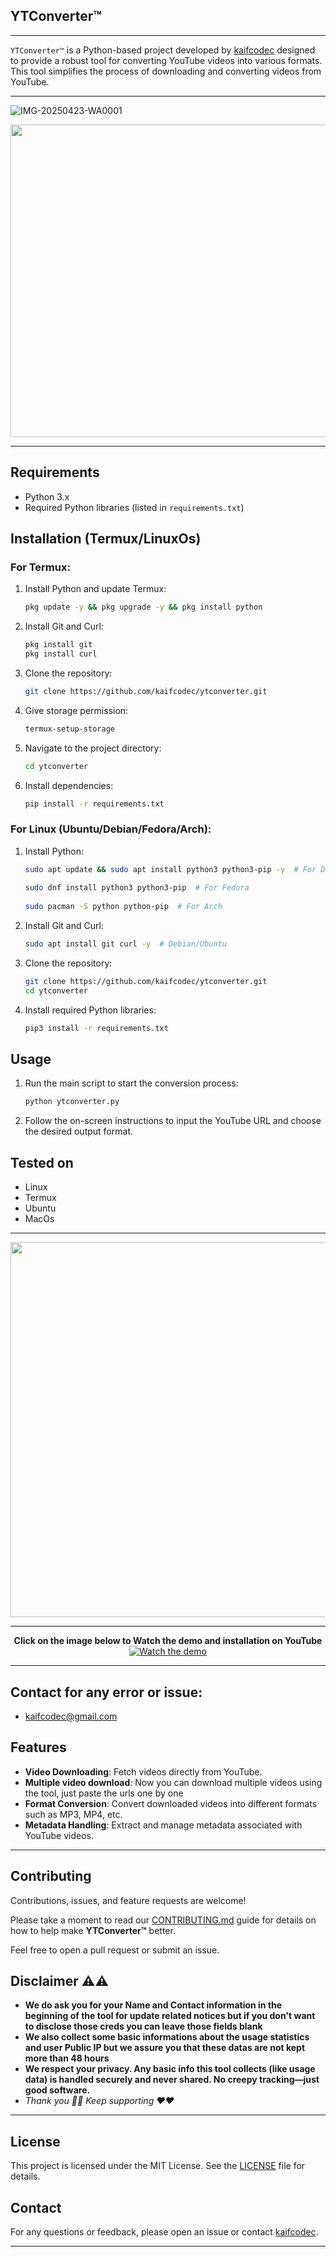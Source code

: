 
## YTConverter™
---
`YTConverter™` is a Python-based project developed by [kaifcodec](https://github.com/kaifcodec) designed to provide a robust tool for converting YouTube videos into various formats. This tool simplifies the process of downloading and converting videos from YouTube.

---
![IMG-20250423-WA0001](https://github.com/user-attachments/assets/ef43f4b4-0afa-4682-8c4d-7d19200a40f7)

<p align="centre">
  
  <img src="https://github.com/user-attachments/assets/3f50727f-0927-4b3b-82fa-729c346e66d1" width="600" height ="500" />
</p>

---

## Requirements
- Python 3.x
- Required Python libraries (listed in `requirements.txt`)

## Installation (Termux/LinuxOs)

### For Termux:
1. Install Python and update Termux:
   ```bash
   pkg update -y && pkg upgrade -y && pkg install python
   ```
2. Install Git and Curl:
   ```bash
   pkg install git
   pkg install curl
   ```

3. Clone the repository:
   ```bash
   git clone https://github.com/kaifcodec/ytconverter.git
   ```
4. Give storage permission:
   ```bash
   termux-setup-storage
   ```
5. Navigate to the project directory:
   ```bash
   cd ytconverter
   ```
6. Install dependencies:
   ```bash
   pip install -r requirements.txt
   ```

### For Linux (Ubuntu/Debian/Fedora/Arch):
1. Install Python:
   ```bash
   sudo apt update && sudo apt install python3 python3-pip -y  # For Debian/Ubuntu
  
   sudo dnf install python3 python3-pip  # For Fedora
  
   sudo pacman -S python python-pip  # For Arch
   ```
2. Install Git and Curl:
   ```bash
   sudo apt install git curl -y  # Debian/Ubuntu
   ```
3. Clone the repository:
   ```bash
   git clone https://github.com/kaifcodec/ytconverter.git
   cd ytconverter
   ```
4. Install required Python libraries:
   ```bash
   pip3 install -r requirements.txt
   ```

## Usage
1. Run the main script to start the conversion process:
   ```bash
   python ytconverter.py
   ```
2. Follow the on-screen instructions to input the YouTube URL and choose the desired output format.

## Tested on
- Linux
- Termux
- Ubuntu
- MacOs

---
 <p align="left">
<img src= "https://github.com/user-attachments/assets/8e9d00ce-b698-4b1f-8870-badd5d274442" width="600" height="600"/>
</p>

---

<p align="center">
  <b>Click on the image below to Watch the demo and installation on YouTube</b>
  <a href="https://youtu.be/W2Evqs3fqHs" target="_blank">
    <img src="https://img.youtube.com/vi/W2Evqs3fqHs/hqdefault.jpg" alt="Watch the demo" style="max-width: 100%;">
  </a>
</p>

<p align="center">
  
</p>

---

## Contact for any error or issue:
- kaifcodec@gmail.com

## Features
- **Video Downloading**: Fetch videos directly from YouTube.
- **Multiple video download**: Now you can download multiple videos using the tool, just paste the urls one by one
- **Format Conversion**: Convert downloaded videos into different formats such as MP3, MP4, etc.
- **Metadata Handling**: Extract and manage metadata associated with YouTube videos.

---



## Contributing

Contributions, issues, and feature requests are welcome!

Please take a moment to read our [CONTRIBUTING.md](CONTRIBUTING.md) guide for details on how to help make **YTConverter™** better.

Feel free to open a pull request or submit an issue.

## Disclaimer ⚠⚠
 - **We do ask you for your Name and Contact information in the beginning of the tool for update related notices but if you don't want to disclose those creds you can leave those fields blank**
 - **We also collect some basic informations about the usage statistics and user Public IP but we assure you that these datas are not kept more than 48 hours**
 - **We respect your privacy. Any basic info this tool collects (like usage data) is handled securely and never shared. No creepy tracking—just good software.**
 - _Thank you 🌹🌹_ _Keep supporting ❤❤_

---

## License
This project is licensed under the MIT License. See the [LICENSE](LICENSE) file for details.

## Contact
For any questions or feedback, please open an issue or contact [kaifcodec](https://github.com/kaifcodec).


---
